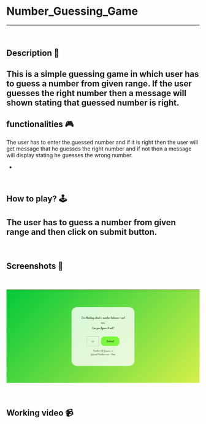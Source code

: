 # **Number_Guessing_Game** 

---

<br>

## **Description 📃**
This is a simple guessing game in which user has to guess a number from given range. If the user guesses the right number then a message will shown stating that guessed number is right. 
- 

## **functionalities 🎮**
The user has to enter the guessed number and if it is right then the user will get message that he guesses the right number and if not then a message will display stating he guesses the wrong number.

- 
<br>

## **How to play? 🕹️**
 The user has to guess a number from given range and then click on submit button. 
- 

<br>

## **Screenshots 📸**

<br>

 ![image](../../assets/images/Number_Guessing_Game.png)

<br>

## **Working video 📹**
<!-- add your working video over here -->
